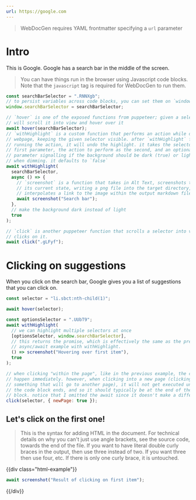 ```yaml
---
url: https://google.com
---
```


> WebDocGen requires YAML frontmatter specifying a `url` parameter

# Intro

This is Google.
Google has a search bar in the middle of the screen.

> You can have things run in the browser using Javascript code blocks.
> Note that the `javascript` tag is required for WebDocGen to run them.
```javascript
const searchBarSelector = ".RNNXgb";
// to persist variables across code blocks, you can set them on `window`
window.searchBarSelector = searchBarSelector;

// `hover` is one of the exposed functions from puppeteer; given a selector, it
// will scroll it into view and hover over it
await hover(searchBarSelector);
// `withHighlight` is a custom function that performs an action while dimming the
// webpage, keeping the given selector visible. after `withHighlight` finishes
// running the action, it will undo the highlight. it takes the selector as the
// first parameter, the action to perform as the second, and an optional boolean
// parameter signalling if the background should be dark (true) or light (false)
// when dimming. it defaults to `false`
await withHighlight(
  searchBarSelector,
  async () => {
    // `screenshot` is a function that takes in Alt Text, screenshots the page in
    // its current state, writing a png file into the target directory, and
    // interpolates a link to the image within the output markdown file.
    await screenshot("Search bar");
  },
  // make the background dark instead of light
  true
);

// `click` is another puppeteer function that scrolls a selector into view and
// clicks on it.
await click(".gLFyf");
```

# Clicking on suggestions

When you click on the search bar, Google gives you a list of suggestions that you can click on.

```javascript
const selector = "li.sbct:nth-child(1)";

await hover(selector);

const optionsSelector = ".UUbT9";
await withHighlight(
  // we can highlight multiple selectors at once
  [optionsSelector, window.searchBarSelector],
  // this returns the promise, which is effectively the same as the previous
  // async/await example with withHighlight.
  () => screenshot("Hovering over first item"),
  true
);

// when clicking "within the page", like in the previous example, the click will
// happen immediately. however, when clicking into a new page (clicking on
// something that will go to another page), it will not get executed until after
// the code block ends, and so it should typically be at the end of the code
// block. notice that I omitted the await since it doesn't make a difference here.
click(selector, { newPage: true });
```

## Let's click on the first one!

> This is the syntax for adding HTML in the document. For technical details on
> why you can't just use angle brackets, see the source code, towards the end of
> the file. If you want to have literal double curly braces in the output, then
> use three instead of two. If you want three then use four, etc. If there is
> only one curly brace, it is untouched.

{{div class="html-example"}}

```javascript
await screenshot("Result of clicking on first item");
```

{{/div}}
